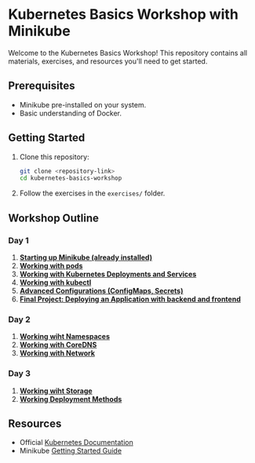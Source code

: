# Kubernetes Basics Workshop with Minikube

Welcome to the Kubernetes Basics Workshop! This repository contains all materials, exercises, and resources you'll need to get started.

## Prerequisites
- Minikube pre-installed on your system.
- Basic understanding of Docker.

## Getting Started
1. Clone this repository:  
   ```bash
   git clone <repository-link>
   cd kubernetes-basics-workshop
   ```
2. Follow the exercises in the `exercises/` folder.

## Workshop Outline
### Day 1
1. **[Starting up Minikube (already installed)](https://github.com/tom9eiger/kubernetes-workshop/blob/main/exercises/Day-1/01_starting_minikube.md)**
2. **[Working with pods](https://github.com/tom9eiger/kubernetes-workshop/blob/main/exercises/Day-1/02_working_with_pod.md)**
3. **[Working with Kubernetes Deployments and Services](https://github.com/tom9eiger/kubernetes-workshop/blob/main/exercises/Day-1/03_create_a_deployment_with_service.md)**
4. **[Working with kubectl](https://github.com/tom9eiger/kubernetes-workshop/blob/main/exercises/Day-1/04_working_with_kubectl.md)**
5. **[Advanced Configurations (ConfigMaps, Secrets)](https://github.com/tom9eiger/kubernetes-workshop/blob/main/exercises/Day-1/05_work_with_configmap_and_secrets.md)**
6. **[Final Project: Deploying an Application with backend and frontend](https://github.com/tom9eiger/kubernetes-workshop/blob/main/exercises/Day-1/06_load_balancing.md)**

### Day 2
1. **[Working wiht Namespaces](https://github.com/tom9eiger/kubernetes-workshop/blob/main/exercises/Day-2/01_Namespace.md)**
2. **[Working with CoreDNS](https://github.com/tom9eiger/kubernetes-workshop/blob/main/exercises/Day-2/02_DNS.md)**
3. **[Working with Network](https://github.com/tom9eiger/kubernetes-workshop/blob/main/exercises/Day-2/03_Network.md)**

### Day 3
1. **[Working wiht Storage](https://github.com/tom9eiger/kubernetes-workshop/blob/main/exercises/Day-3/01_storage.md)**
2. **[Working Deployment Methods](https://github.com/tom9eiger/kubernetes-workshop/blob/main/exercises/Day-3/02_deployment_methods.md)**

## Resources
- Official [Kubernetes Documentation](https://kubernetes.io/docs/)
- Minikube [Getting Started Guide](https://minikube.sigs.k8s.io/docs/start/)
